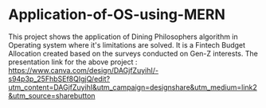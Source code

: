 # Application-of-OS-using-MERN
This project shows the application of Dining Philosophers algorithm in Operating system where it's limitations are solved.
It is a Fintech Budget Allocation created based on the surveys conducted on Gen-Z interests.
The presentation link for the above project : https://www.canva.com/design/DAGjfZuyihI/-s94p3p_25FhbSEf8QIgjQ/edit?utm_content=DAGjfZuyihI&utm_campaign=designshare&utm_medium=link2&utm_source=sharebutton
